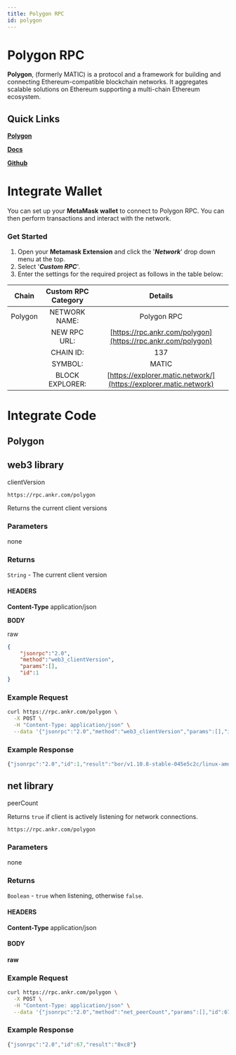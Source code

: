 ```yaml
---
title: Polygon RPC
id: polygon
---
```



# Polygon RPC

**Polygon**, (formerly MATIC) is a protocol and a framework for building and connecting Ethereum-compatible blockchain networks. It aggregates scalable solutions on Ethereum supporting a multi-chain Ethereum ecosystem.

## **Quick Links**

[**Polygon**](https://polygon.technology)

[**Docs**](https://docs.matic.network/docs/develop/getting-started/)

[**Github**](https://github.com/maticnetwork/)

# Integrate Wallet

You can set up your **MetaMask wallet** to connect to Polygon RPC. You can then perform transactions and interact with the network.

### Get Started

1. Open your **Metamask Extension** and click the '_**Network**_' drop down menu at the top.&#x20;
2. Select '_**Custom RPC**_'.&#x20;
3. Enter the settings for the required project as follows in the table below:

|  Chain  | Custom RPC Category |                              Details                              |
| :-----: | :-----------------: | :---------------------------------------------------------------: |
| Polygon |    NETWORK NAME:    |                            Polygon RPC                            |
|         |     NEW RPC URL:    |    [https://rpc.ankr.com/polygon](https://rpc.ankr.com/polygon)   |
|         |      CHAIN ID:      |                                137                                |
|         |       SYMBOL:       |                               MATIC                               |
|         |   BLOCK EXPLORER:   | [https://explorer.matic.network/](https://explorer.matic.network) |


# Integrate Code

## Polygon

## web3 library

 clientVersion

```
https://rpc.ankr.com/polygon
```

Returns the current client versions

### Parameters

none

### Returns

`String` - The current client version

#### HEADERS

**Content-Type** application/json

**BODY**

raw

```json
{
	"jsonrpc":"2.0",
	"method":"web3_clientVersion",
	"params":[],
	"id":1
} 
```

### Example Request

```bash
curl https://rpc.ankr.com/polygon \
  -X POST \
  -H "Content-Type: application/json" \
  --data '{"jsonrpc":"2.0","method":"web3_clientVersion","params":[],"id":1}'
```

### Example Response

```javascript
{"jsonrpc":"2.0","id":1,"result":"bor/v1.10.8-stable-045e5c2c/linux-amd64/go1.16.3"}
```

## net library

peerCount

Returns `true` if client is actively listening for network connections.

```
https://rpc.ankr.com/polygon
```

### Parameters

none

### Returns

`Boolean` - `true` when listening, otherwise `false`.

#### HEADERS

**Content-Type** application/json

#### BODY

#### raw

### **Example Request**

```bash
curl https://rpc.ankr.com/polygon \
  -X POST \
  -H "Content-Type: application/json" \
  --data '{"jsonrpc":"2.0","method":"net_peerCount","params":[],"id":67}'
```

### Example Response

```javascript
{"jsonrpc":"2.0","id":67,"result":"0xc8"}
```
